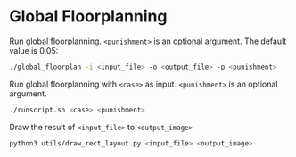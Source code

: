 # Global Floorplanning

Run global floorplanning. `<punishment>` is an optional argument. The default value is 0.05:

```sh
./global_floorplan -i <input_file> -o <output_file> -p <punishment>
```



Run global floorplanning with `<case>` as input. `<punishment>` is an optional argument.

```sh
./runscript.sh <case> <punishment>
```



Draw the result of `<input_file>` to `<output_image>`

``` sh
python3 utils/draw_rect_layout.py <input_file> <output_image>
```

